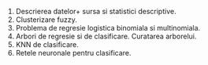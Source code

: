 
1. Descrierea datelor+ sursa si statistici descriptive.
2. Clusterizare fuzzy.
3. Problema de regresie logistica binomiala si multinomiala.
4. Arbori de regresie si de clasificare. Curatarea arborelui.
5. KNN de clasificare.
6. Retele neuronale pentru clasificare. 
